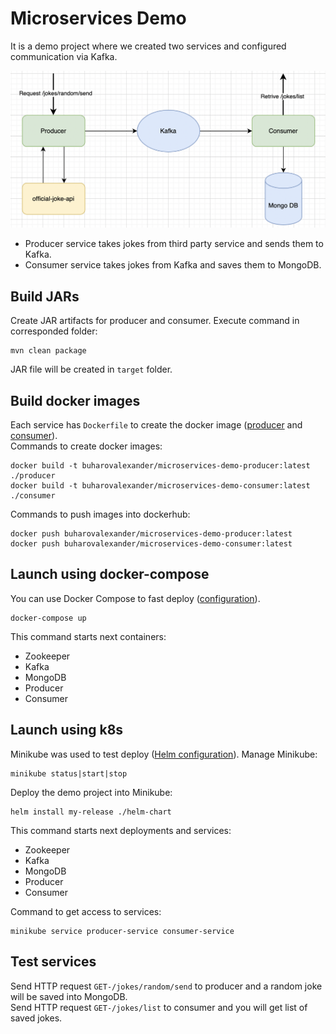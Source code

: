 # Microservices Demo

It is a demo project where we created two services and configured communication via Kafka.

![](https://github.com/buharov-alexander/microservices-demo/blob/master/common/src/main/resources/Schema.png)

- Producer service takes jokes from third party service and sends them to Kafka.
- Consumer service takes jokes from Kafka and saves them to MongoDB.

## Build JARs
Create JAR artifacts for producer and consumer.
Execute command in corresponded folder:
```
mvn clean package
```
JAR file will be created in `target` folder.

## Build docker images
Each service has `Dockerfile` to create the docker image ([producer](https://hub.docker.com/repository/docker/buharovalexander/microservices-demo-producer/general) and [consumer](https://hub.docker.com/repository/docker/buharovalexander/microservices-demo-consumer/general)).  
Commands to create docker images:
```
docker build -t buharovalexander/microservices-demo-producer:latest ./producer
docker build -t buharovalexander/microservices-demo-consumer:latest ./consumer
```
Commands to push images into dockerhub:
```
docker push buharovalexander/microservices-demo-producer:latest
docker push buharovalexander/microservices-demo-consumer:latest
```

## Launch using docker-compose
You can use Docker Compose to fast deploy ([configuration](https://github.com/buharov-alexander/microservices-demo/blob/master/common/src/main/docker-compose.yml)).
```
docker-compose up
```
This command starts next containers:
- Zookeeper
- Kafka
- MongoDB
- Producer
- Consumer

## Launch using k8s
Minikube was used to test deploy ([Helm configuration](https://github.com/buharov-alexander/microservices-demo/blob/master/common/src/main/helm-chart)).
Manage Minikube:
```
minikube status|start|stop
```
Deploy the demo project into Minikube:
```
helm install my-release ./helm-chart
```
This command starts next deployments and services:
- Zookeeper
- Kafka
- MongoDB
- Producer
- Consumer

Command to get access to services:
```
minikube service producer-service consumer-service
```

## Test services
Send HTTP request `GET-/jokes/random/send` to producer and a random joke will be saved into MongoDB.  
Send HTTP request `GET-/jokes/list` to consumer and you will get list of saved jokes.
